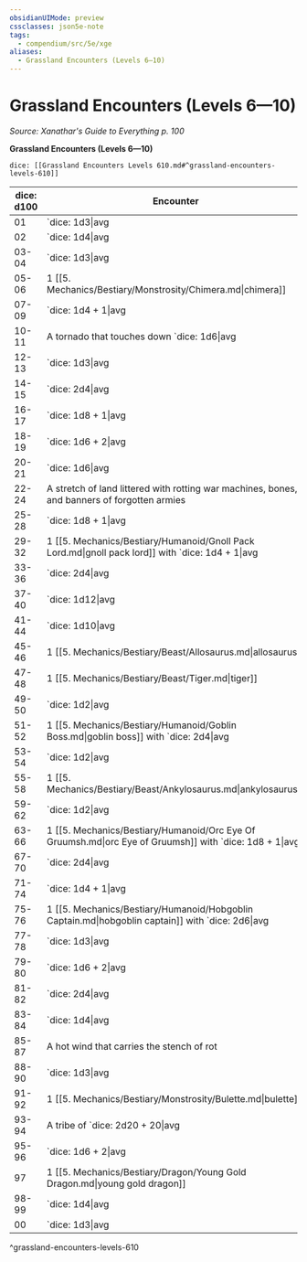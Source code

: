 ```yaml
---
obsidianUIMode: preview
cssclasses: json5e-note
tags:
  - compendium/src/5e/xge
aliases:
  - Grassland Encounters (Levels 6—10)
---
```

# Grassland Encounters (Levels 6—10)
*Source: Xanathar's Guide to Everything p. 100* 

**Grassland Encounters (Levels 6—10)**

`dice: [[Grassland Encounters Levels 610.md#^grassland-encounters-levels-610]]`

| dice: d100 | Encounter |
|------------|-----------|
| 01 | `dice: 1d3\|avg|noform` (`1d3`) [[5. Mechanics/Bestiary/Monstrosity/Gorgon.md\|gorgons]] |
| 02 | `dice: 1d4\|avg|noform` (`1d4`) [[5. Mechanics/Bestiary/Giant/Cyclops.md\|cyclopes]] |
| 03-04 | `dice: 1d3\|avg|noform` (`1d3`) [[5. Mechanics/Bestiary/Fiend/Gnoll Fang Of Yeenoghu.md\|gnoll fangs of Yeenoghu]] |
| 05-06 | 1 [[5. Mechanics/Bestiary/Monstrosity/Chimera.md\|chimera]] |
| 07-09 | `dice: 1d4 + 1\|avg|noform` (`1d4 + 1`) [[5. Mechanics/Bestiary/Humanoid/Veteran.md\|veterans]] on [[5. Mechanics/Bestiary/Beast/Riding Horse.md\|riding horses]] |
| 10-11 | A tornado that touches down `dice: 1d6\|avg|noform` (`1d6`) miles away, tearing up the land for 1 mile before it dissipates |
| 12-13 | `dice: 1d3\|avg|noform` (`1d3`) [[5. Mechanics/Bestiary/Monstrosity/Manticore.md\|manticores]] |
| 14-15 | `dice: 2d4\|avg|noform` (`2d4`) [[5. Mechanics/Bestiary/Monstrosity/Ankheg.md\|ankhegs]] |
| 16-17 | `dice: 1d8 + 1\|avg|noform` (`1d8 + 1`) [[5. Mechanics/Bestiary/Monstrosity/Centaur.md\|centaurs]] |
| 18-19 | `dice: 1d6 + 2\|avg|noform` (`1d6 + 2`) [[5. Mechanics/Bestiary/Monstrosity/Griffon.md\|griffons]] |
| 20-21 | `dice: 1d6\|avg|noform` (`1d6`) [[5. Mechanics/Bestiary/Beast/Elephant.md\|elephants]] |
| 22-24 | A stretch of land littered with rotting war machines, bones, and banners of forgotten armies |
| 25-28 | `dice: 1d8 + 1\|avg|noform` (`1d8 + 1`) [[5. Mechanics/Bestiary/Humanoid/Bugbear.md\|bugbears]] |
| 29-32 | 1 [[5. Mechanics/Bestiary/Humanoid/Gnoll Pack Lord.md\|gnoll pack lord]] with `dice: 1d4 + 1\|avg|noform` (`1d4 + 1`) [[5. Mechanics/Bestiary/Beast/Giant Hyena.md\|giant hyenas]] |
| 33-36 | `dice: 2d4\|avg|noform` (`2d4`) [[5. Mechanics/Bestiary/Construct/Scarecrow.md\|scarecrows]] |
| 37-40 | `dice: 1d12\|avg|noform` (`1d12`) [[5. Mechanics/Bestiary/Beast/Lion.md\|lions]] |
| 41-44 | `dice: 1d10\|avg|noform` (`1d10`) [[5. Mechanics/Bestiary/Humanoid/Thri Kreen.md\|thri-kreen]] |
| 45-46 | 1 [[5. Mechanics/Bestiary/Beast/Allosaurus.md\|allosaurus]] |
| 47-48 | 1 [[5. Mechanics/Bestiary/Beast/Tiger.md\|tiger]] |
| 49-50 | `dice: 1d2\|avg|noform` (`1d2`) [[5. Mechanics/Bestiary/Beast/Giant Eagle.md\|giant eagles]] or `dice: 1d2\|avg|noform` (`1d2`) [[5. Mechanics/Bestiary/Beast/Giant Vulture.md\|giant vultures]] |
| 51-52 | 1 [[5. Mechanics/Bestiary/Humanoid/Goblin Boss.md\|goblin boss]] with `dice: 2d4\|avg|noform` (`2d4`) [[5. Mechanics/Bestiary/Humanoid/Goblin.md\|goblins]] |
| 53-54 | `dice: 1d2\|avg|noform` (`1d2`) [[5. Mechanics/Bestiary/Celestial/Pegasus.md\|pegasi]] |
| 55-58 | 1 [[5. Mechanics/Bestiary/Beast/Ankylosaurus.md\|ankylosaurus]] |
| 59-62 | `dice: 1d2\|avg|noform` (`1d2`) [[5. Mechanics/Bestiary/Celestial/Couatl.md\|couatls]] |
| 63-66 | 1 [[5. Mechanics/Bestiary/Humanoid/Orc Eye Of Gruumsh.md\|orc Eye of Gruumsh]] with `dice: 1d8 + 1\|avg|noform` (`1d8 + 1`) [[5. Mechanics/Bestiary/Humanoid/Orc.md\|orcs]] |
| 67-70 | `dice: 2d4\|avg|noform` (`2d4`) [[5. Mechanics/Bestiary/Monstrosity/Hippogriff.md\|hippogriffs]] |
| 71-74 | `dice: 1d4 + 1\|avg|noform` (`1d4 + 1`) [[5. Mechanics/Bestiary/Beast/Rhinoceros.md\|rhinoceroses]] |
| 75-76 | 1 [[5. Mechanics/Bestiary/Humanoid/Hobgoblin Captain.md\|hobgoblin captain]] with `dice: 2d6\|avg|noform` (`2d6`) [[5. Mechanics/Bestiary/Humanoid/Hobgoblin.md\|hobgoblins]] |
| 77-78 | `dice: 1d3\|avg|noform` (`1d3`) [[5. Mechanics/Bestiary/Monstrosity/Phase Spider.md\|phase spiders]] |
| 79-80 | `dice: 1d6 + 2\|avg|noform` (`1d6 + 2`) [[5. Mechanics/Bestiary/Beast/Giant Boar.md\|giant boars]] |
| 81-82 | `dice: 2d4\|avg|noform` (`2d4`) [[5. Mechanics/Bestiary/Beast/Giant Elk.md\|giant elk]] |
| 83-84 | `dice: 1d4\|avg|noform` (`1d4`) [[5. Mechanics/Bestiary/Giant/Ogre.md\|ogres]] with `dice: 1d4\|avg|noform` (`1d4`) [[5. Mechanics/Bestiary/Humanoid/Orog.md\|orogs]] |
| 85-87 | A hot wind that carries the stench of rot |
| 88-90 | `dice: 1d3\|avg|noform` (`1d3`) [[5. Mechanics/Bestiary/Humanoid/Weretiger.md\|weretigers]] |
| 91-92 | 1 [[5. Mechanics/Bestiary/Monstrosity/Bulette.md\|bulette]] |
| 93-94 | A tribe of `dice: 2d20 + 20\|avg|noform` (`2d20 + 20`) nomads ([[5. Mechanics/Bestiary/Humanoid/Tribal Warrior.md\|tribal warriors]]) on [[5. Mechanics/Bestiary/Beast/Riding Horse.md\|riding horses]] following a herd of antelope ([[5. Mechanics/Bestiary/Beast/Deer.md\|deer]]). The nomads are willing to trade food, leather, and information for weapons. |
| 95-96 | `dice: 1d6 + 2\|avg|noform` (`1d6 + 2`) [[5. Mechanics/Bestiary/Humanoid/Wereboar.md\|wereboars]] |
| 97 | 1 [[5. Mechanics/Bestiary/Dragon/Young Gold Dragon.md\|young gold dragon]] |
| 98-99 | `dice: 1d4\|avg|noform` (`1d4`) [[5. Mechanics/Bestiary/Beast/Triceratops.md\|triceratopses]] |
| 00 | `dice: 1d3\|avg|noform` (`1d3`) [[5. Mechanics/Bestiary/Beast/Tyrannosaurus Rex.md\|tyrannosaurus rexes]] |
^grassland-encounters-levels-610
